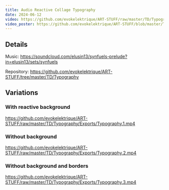 ```yaml
---
title: Audio Reactive Collage Typography
date: 2024-06-12
video: https://github.com/evokelektrique/ART-STUFF/raw/master/TD/Typography/Exports/Typography.4.mp4
video_poster: https://github.com/evokelektrique/ART-STUFF/blob/master/TD/Typography/Exports/preview.png?raw=true
---
```


## Details

Music: <https://soundcloud.com/elusin13/synfuels-prelude?in=elusin13/sets/synfuels>

Repository: <https://github.com/evokelektrique/ART-STUFF/tree/master/TD/Typography>

## Variations

### With reactive background

https://github.com/evokelektrique/ART-STUFF/raw/master/TD/Typography/Exports/Typography.1.mp4

### Without background

https://github.com/evokelektrique/ART-STUFF/raw/master/TD/Typography/Exports/Typography.2.mp4

### Without background and borders

https://github.com/evokelektrique/ART-STUFF/raw/master/TD/Typography/Exports/Typography.3.mp4